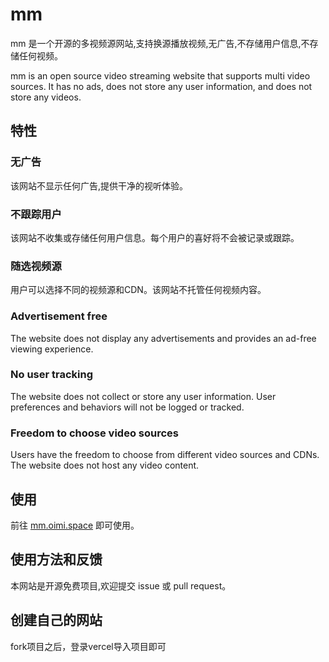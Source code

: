 # mm
mm 是一个开源的多视频源网站,支持换源播放视频,无广告,不存储用户信息,不存储任何视频。

mm is an open source video streaming website that supports multi video sources. It has no ads, does not store any user information, and does not store any videos.
## 特性
### 无广告
该网站不显示任何广告,提供干净的视听体验。
### 不跟踪用户
该网站不收集或存储任何用户信息。每个用户的喜好将不会被记录或跟踪。
### 随选视频源
用户可以选择不同的视频源和CDN。该网站不托管任何视频内容。
### Advertisement free
The website does not display any advertisements and provides an ad-free viewing experience.
### No user tracking
The website does not collect or store any user information. User preferences and behaviors will not be logged or tracked.
### Freedom to choose video sources
Users have the freedom to choose from different video sources and CDNs. The website does not host any video content.
## 使用
前往 [mm.oimi.space](https://mm.oimi.space) 即可使用。
## 使用方法和反馈
本网站是开源免费项目,欢迎提交 issue 或 pull request。

## 创建自己的网站

fork项目之后，登录vercel导入项目即可